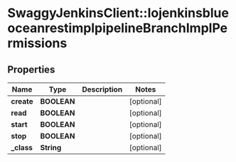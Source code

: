 # SwaggyJenkinsClient::IojenkinsblueoceanrestimplpipelineBranchImplPermissions

## Properties
Name | Type | Description | Notes
------------ | ------------- | ------------- | -------------
**create** | **BOOLEAN** |  | [optional] 
**read** | **BOOLEAN** |  | [optional] 
**start** | **BOOLEAN** |  | [optional] 
**stop** | **BOOLEAN** |  | [optional] 
**_class** | **String** |  | [optional] 


